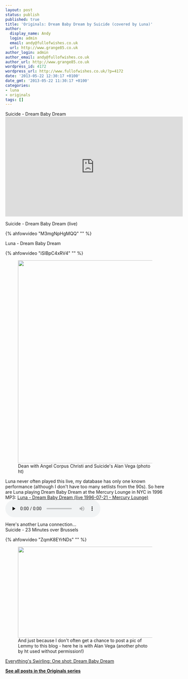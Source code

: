```yaml
---
layout: post
status: publish
published: true
title: 'Originals: Dream Baby Dream by Suicide (covered by Luna)'
author:
  display_name: Andy
  login: admin
  email: andy@fullofwishes.co.uk
  url: http://www.grange85.co.uk
author_login: admin
author_email: andy@fullofwishes.co.uk
author_url: http://www.grange85.co.uk
wordpress_id: 4172
wordpress_url: http://www.fullofwishes.co.uk/?p=4172
date: '2013-05-22 12:30:17 +0100'
date_gmt: '2013-05-22 11:30:17 +0100'
categories:
- luna
- originals
tags: []
---
```

<p>Suicide - Dream Baby Dream<br />
<iframe width="560" height="315" src="https://www.youtube.com/embed/1FFIFsK1duw<br />" frameborder="0" allowfullscreen></iframe>
<a id="more"></a><a id="more-4172"></a></p>
<p>Suicide - Dream Baby Dream (live)</p>
{% ahfowvideo "M3mgNpHgMQQ" "" %}
<p>Luna - Dream Baby Dream</p>
{% ahfowvideo "iSIBpC4xRV4" "" %}
<p><figure class="caption aligncenter"><img src="http://media.fullofwishes.co.uk/05-dean_wareham/pictures/dw_angel_vega_ht.jpg" width="526" height="640" class /><figcaption class="caption-text"> Dean with Angel Corpus Christi and Suicide's Alan Vega (photo ht)</figcaption></figure>
<p>Luna never often played this live, my database has only one known performance (although I don't have too many setlists from the 90s). So here are Luna playing Dream Baby Dream at the Mercury Lounge in NYC in 1996<br />
MP3: <a href="http://media.fullofwishes.co.uk/02-luna/audio/Luna_1996-07-21_14_Dream Baby Dream.mp3">Luna - Dream Baby Dream (live 1996-07-21 - Mercury Lounge)</a><br />
<audio src="http://media.fullofwishes.co.uk/02-luna/audio/Luna_1996-07-21_14_Dream Baby Dream.mp3" preload="none" controls /></p>
<p>Here's another Luna connection...<br />
Suicide - 23 Minutes over Brussels</p>
{% ahfowvideo "ZqmK8EYrNDs" "" %}
<p><figure class="caption aligncenter"><img src="http://media.fullofwishes.co.uk/00-misc/pictures/alan_vega_lemmy_ht.jpg" width="427" height="287" class /><figcaption class="caption-text"> And just because I don't often get a chance to post a pic of Lemmy to this blog - here he is with Alan Vega (another photo by ht used without permission!)</figcaption></figure>
<p><ins datetime="2013-05-22T12:28:56+00:00"><a href="http://www.grange85.co.uk/swirling/2012/07/26/one-shot-dream-baby-dream/" title="One shot: Dream Baby Dream">Everything's Swirling: One shot: Dream Baby Dream</a></ins></p>
<p><strong><a href="/category/originals/" title="List: Originals">See all posts in the Originals series</a></strong></p>
